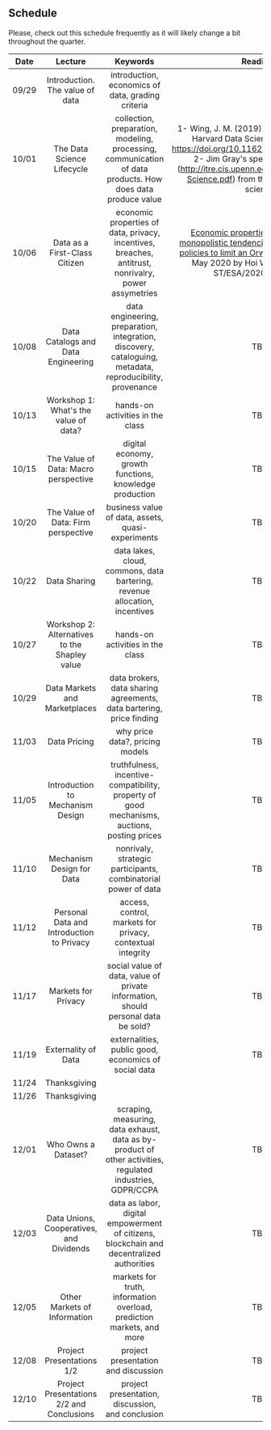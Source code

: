 ## Schedule

Please, check out this schedule frequently as it will likely change a bit throughout the quarter.


|  Date |  Lecture |  Keywords  |  Readings |
|:----:|:----:|:------:|:----:|
| 09/29 | Introduction. The value of data |  introduction, economics of data, grading criteria |   |
| 10/01 | The Data Science Lifecycle | collection, preparation, modeling, processing, communication of data products. How does data produce value | 1- Wing, J. M. (2019). The Data Life Cycle. Harvard Data Science Review, 1(1). https://doi.org/10.1162/99608f92.e26845b4 2- Jim Gray's speech on eScience (http://itre.cis.upenn.edu/myl/JimGrayOnE-Science.pdf) from the 4th paradigm of science |
| 10/06 | Data as a First-Class Citizen | economic properties of data, privacy, incentives, breaches, antitrust, nonrivalry, power assymetries | [Economic properties of data and the monopolistic tendencies of data economy: policies to limit an Orwellian possibility](https://www.un.org/development/desa/publications/working-paper/wp164). 17 May 2020 by Hoi Wai Jackie Cheng ST/ESA/2020/DWP/164 |
| 10/08 | Data Catalogs and Data Engineering | data engineering, preparation, integration, discovery, cataloguing, metadata, reproducibility, provenance | TBA |
| 10/13 | Workshop 1: What's the value of data? | hands-on activities in the class | TBA |
| 10/15 | The Value of Data: Macro perspective | digital economy, growth functions, knowledge production | TBA |
| 10/20 | The Value of Data: Firm perspective | business value of data, assets, quasi-experiments | TBA |
| 10/22 | Data Sharing | data lakes, cloud, commons, data bartering, revenue allocation, incentives | TBA |
| 10/27 | Workshop 2: Alternatives to the Shapley value | hands-on activities in the class | TBA |
| 10/29 | Data Markets and Marketplaces | data brokers, data sharing agreements, data bartering, price finding | TBA |
| 11/03 | Data Pricing | why price data?, pricing models  | TBA |
| 11/05 | Introduction to Mechanism Design | truthfulness, incentive-compatibility, property of good mechanisms, auctions, posting prices | TBA |
| 11/10 | Mechanism Design for Data | nonrivaly, strategic participants, combinatorial power of data | TBA |
| 11/12 | Personal Data and Introduction to Privacy | access, control, markets for privacy, contextual integrity | TBA |
| 11/17 | Markets for Privacy | social value of data, value of private information, should personal data be sold? | TBA |
| 11/19 | Externality of Data | externalities, public good, economics of social data | TBA |
| 11/24 | Thanksgiving |  |  |
| 11/26 | Thanksgiving |  |  |
| 12/01 | Who Owns a Dataset? | scraping, measuring, data exhaust, data as by-product of other activities, regulated industries, GDPR/CCPA | TBA |
| 12/03 | Data Unions, Cooperatives, and Dividends | data as labor, digital empowerment of citizens, blockchain and decentralized authorities | TBA |
| 12/05 | Other Markets of Information | markets for truth, information overload, prediction markets, and more | TBA |
| 12/08 | Project Presentations 1/2 | project presentation and discussion | TBA |
| 12/10 | Project Presentations 2/2 and Conclusions | project presentation, discussion, and conclusion | TBA |

